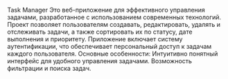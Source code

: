 Task Manager
Это веб-приложение для эффективного управления задачами, разработанное с использованием современных технологий. Проект позволяет пользователям создавать, редактировать, удалять и отслеживать задачи, а также сортировать их по статусу, дате выполнения и приоритету. Приложение включает систему аутентификации, что обеспечивает персональный доступ к задачам каждого пользователя.
Основные особенности:
Интуитивно понятный интерфейс для удобного управления задачами.
Возможность фильтрации и поиска задач.
